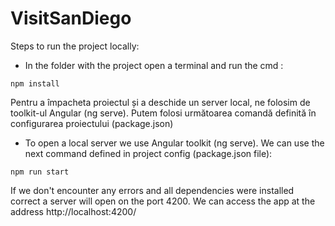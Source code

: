 # VisitSanDiego

Steps to run the project locally: 
- In the folder with the project open a terminal and run the cmd : 
```
npm install
```
Pentru a împacheta proiectul și a deschide un server local, ne folosim de toolkit-ul Angular (ng serve). Putem folosi următoarea comandă definită în configurarea proiectului (package.json)
- To open a local server we use Angular toolkit (ng serve). We can use the next command defined in project config (package.json file):
```
npm run start
```
If we don't encounter any errors and all dependencies were installed correct a server will open on the port 4200.
We can access the app at the address http://localhost:4200/
